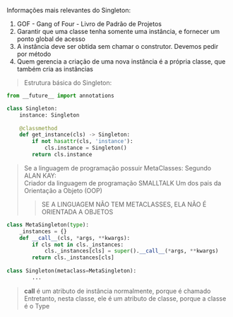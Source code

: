 
Informações mais relevantes do Singleton:

1. GOF - Gang of Four - Livro de Padrão de Projetos
2. Garantir que uma classe tenha somente uma instância, e fornecer um ponto global de acesso
3. A instância deve ser obtida sem chamar o construtor. Devemos pedir por método
4. Quem gerencia a criação de uma nova instância é a própria classe, que também cria as instâncias

> Estrutura básica do Singleton:  

~~~python  
from __future__ import annotations

class Singleton:  
    instance: Singleton  
     
    @classmethod  
    def get_instance(cls) -> Singleton:  
        if not hasattr(cls, 'instance'):  
            cls.instance = Singleton()  
        return cls.instance
~~~

> Se a linguagem de programação possuir MetaClasses:
> Segundo ALAN KAY:  
> Criador da linguagem de programação SMALLTALK
> Um dos pais da Orientação a Objeto (OOP)
>> SE A LINGUAGEM NÃO TEM METACLASSES, ELA NÃO É ORIENTADA A OBJETOS  

~~~python  
class MetaSingleton(type):  
    _instances = {}  
    def __call__(cls, *args, **kwargs):  
        if cls not in cls._instances:  
            cls._instances[cls] = super().__call__(*args, **kwargs)  
        return cls._instances[cls]  
  
class Singleton(metaclass=MetaSingleton):  
        ...  
~~~

>__call__ é um atributo de instância normalmente, porque é chamado  
>Entretanto, nesta classe, ele é um atributo de classe, porque a classe é o Type  
